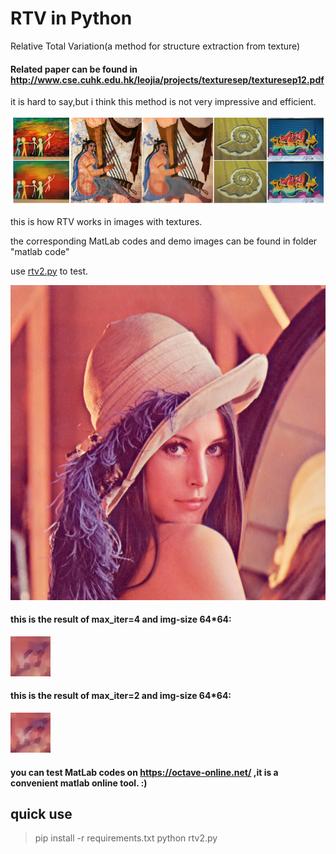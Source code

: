 <!--
 * @lanhuage: python
 * @Descripttion: 
 * @version: beta
 * @Author: xiaoshuyui
 * @Date: 2020-04-30 10:21:20
 * @LastEditors: xiaoshuyui
 * @LastEditTime: 2020-04-30 10:49:37
 -->
# RTV in Python
 Relative Total Variation(a method for structure extraction from texture)

#### Related paper can be found in http://www.cse.cuhk.edu.hk/leojia/projects/texturesep/texturesep12.pdf

it is hard to say,but i think this method is not very impressive and efficient.

![Demo](./imgs/fig1.png)

this is how RTV works in images with textures.

the corresponding MatLab codes and demo images can be found in folder "matlab code" 

use [rtv2.py](./rtv2.py) to test.

![Demo](./imgs/lena.png)


#### this is the result of max_iter=4 and img-size 64*64:

![Demo](./imgs/430.jpg)

#### this is the result of max_iter=2 and img-size 64*64:

![Demo](./imgs/431.jpg)

#### you can test MatLab codes on https://octave-online.net/ ,it is a convenient matlab online tool. :)


## quick use

> pip install -r requirements.txt
> python rtv2.py